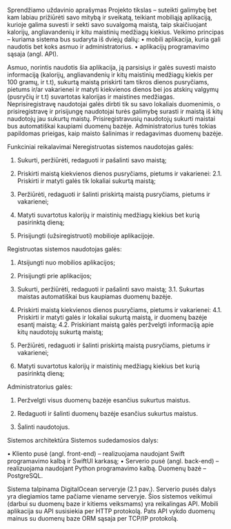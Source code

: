 Sprendžiamo uždavinio aprašymas
Projekto tikslas – suteikti galimybę bet kam labiau prižiūrėti savo mitybą ir sveikatą, teikiant mobiliąją aplikaciją, kurioje galima suvesti ir sekti savo suvalgomą maistą, taip skaičiuojant kalorijų, angliavandenių ir kitu maistinių medžiagų kiekius.
Veikimo principas – kuriama sistema bus sudaryta iš dviejų dalių: 
•	mobili aplikacija, kuria gali naudotis bet koks asmuo ir administratorius.
•	aplikacijų programavimo sąsaja (angl. API).

Asmuo, norintis naudotis šia aplikacija, ją parsisiųs ir galės suvesti maisto informaciją (kalorijų, angliavandenių ir kitų maistinių medžiagų kiekis per 100 gramų, ir t.t), sukurtą maistą priskirti tam tikros dienos pusryčiams, pietums ir/ar vakarienei ir matyti kiekvienos dienos bei jos atskirų valgymų (pusryčių ir t.t) suvartotas kalorijas ir maistines medžiagas. Neprisiregistravę naudotojai galės dirbti tik su savo lokaliais duomenimis, o prisiregistravę ir prisijungę naudotojai turės galimybę surasti ir maistą iš kitų naudotojų jau sukurtų maistų. Prisiregistravusių naudotojų sukurti maistai bus automatiškai kaupiami duomenų bazėje. Administratorius turės tokias papildomas prieigas, kaip maisto šalinimas ir redagavimas duomenų bazėje.



Funkciniai reikalavimai
Neregistruotas sistemos naudotojas galės:
1.	Sukurti, peržiūrėti, redaguoti ir pašalinti savo maistą;

2.	Priskirti maistą kiekvienos dienos pusryčiams, pietums ir vakarienei:
	2.1. Priskirti ir matyti galės tik lokaliai sukurtą maistą;

3.	Peržiūrėti, redaguoti ir šalinti priskirtą maistą pusryčiams, pietums ir vakarienei;

4.	Matyti suvartotus kalorijų ir maistinių medžiagų kiekius bet kurią pasirinktą dieną;

5.	Prisijungti (užsiregistruoti) mobilioje aplikacijoje.
 

Registruotas sistemos naudotojas galės:
1.	Atsijungti nuo mobilios aplikacijos;

2.	Prisijungti prie aplikacijos;

3.	Sukurti, peržiūrėti, redaguoti ir pašalinti savo maistą;
3.1.	Sukurtas maistas automatiškai bus kaupiamas duomenų bazėje.

4.	Priskirti maistą kiekvienos dienos pusryčiams, pietums ir vakarienei:
	4.1. Priskirti ir matyti galės ir lokaliai sukurtą maistą, ir duomenų bazėje esantį maistą;
4.2. Priskiriant maistą galės peržvelgti informaciją apie kitų naudotojų sukurtą maistą;

5.	Peržiūrėti, redaguoti ir šalinti priskirtą maistą pusryčiams, pietums ir vakarienei;

6.	Matyti suvartotus kalorijų ir maistinių medžiagų kiekius bet kurią pasirinktą dieną;

Administratorius galės:
1.	Peržvelgti visus duomenų bazėje esančius sukurtus maistus.

2.	Redaguoti ir šalinti duomenų bazėje esančius sukurtus maistus.

3.	Šalinti naudotojus.



Sistemos architektūra
Sistemos sudedamosios dalys:

•	Kliento pusė (angl. front-end) – realizuojama naudojant Swift programavimo kalbą ir SwiftUI karkasą;
•	Serverio pusė (angl. back-end) – realizuojama naudojant Python programavimo kalbą. Duomenų bazė – PostgreSQL.

Sistema talpinama DigitalOcean serveryje (2.1 pav.). Serverio pusės dalys yra diegiamios tame pačiame viename serveryje. Šios sistemos veikimui (darbui su duomenų baze ir kitiems veiksmams) yra reikalingas API. Mobili aplikacija su API susisiekia per HTTP protokolą. Pats API vykdo duomenų mainus su duomenų baze ORM sąsaja per TCP/IP protokolą.

